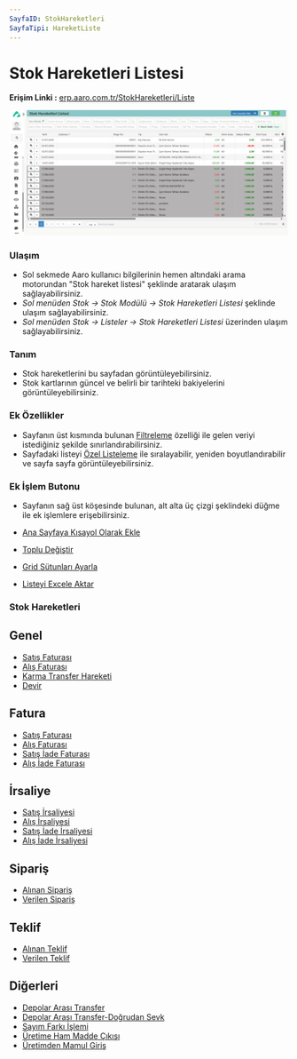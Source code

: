```yaml
---
SayfaID: StokHareketleri
SayfaTipi: HareketListe
---
```


# Stok Hareketleri Listesi

**Erişim Linki :** [erp.aaro.com.tr/StokHareketleri/Liste](erp.aaro.com.tr/StokHareketleri/Liste)

![Stok Hareket](stok-hareket.png "Stok Hareket")
### Ulaşım 

- Sol sekmede Aaro kullanıcı bilgilerinin hemen altındaki arama motorundan "Stok hareket listesi" şeklinde aratarak ulaşım sağlayabilirsiniz.
- *Sol menüden Stok -> Stok Modülü -> Stok Hareketleri Listesi* şeklinde ulaşım sağlayabilirsiniz. 
- *Sol menüden Stok -> Listeler -> Stok Hareketleri Listesi* üzerinden ulaşım sağlayabilirsiniz.

### Tanım 


- Stok hareketlerini bu sayfadan görüntüleyebilirsiniz.
- Stok kartlarının güncel ve belirli bir tarihteki bakiyelerini görüntüleyebilirsiniz.

### Ek Özellikler 

- Sayfanın üst kısmında bulunan [Filtreleme](../TemelOzellikler/SayfaKisitlari.md) özelliği ile gelen veriyi istediğiniz şekilde sınırlandırabilirsiniz.
- Sayfadaki listeyi [Özel Listeleme](../TemelOzellikler/ListeNesnesi.md) ile sıralayabilir, yeniden boyutlandırabilir ve sayfa sayfa görüntüleyebilirsiniz.

### Ek İşlem Butonu

- Sayfanın sağ üst köşesinde bulunan, alt alta üç çizgi şeklindeki düğme ile ek işlemlere erişebilirsiniz.








- [Ana Sayfaya Kısayol Olarak Ekle](../TemelOzellikler/KisaYollaraEkleme.md)
- [Toplu Değiştir](../TemelOzellikler/TopluDegistir.md)
- [Grid Sütunları Ayarla](../TemelOzellikler/GridSutunAyarlari.md)
- [Listeyi Excele Aktar](../TemelOzellikler/ListeyiExceleAktar.md)

### Stok Hareketleri

## Genel

- [Satış Faturası](../TemelHareketler/SatisFaturasi.md)
- [Alış Faturası](../TemelHareketler/AlisFaturasi.md)
- [Karma Transfer Hareketi](../TemelHareketler/KarmaTransferHareketi.md)
- [Devir](../TemelHareketler/Devir.md)

## Fatura 

- [Satış Faturası](../TemelHareketler/SatisFaturasi.md)
- [Alış Faturası](../TemelHareketler/AlisFaturasi.md)
- [Satış İade Faturası](../TemelHareketler/SatisIadeFaturasi.md)
- [Alış İade Faturası](../TemelHareketler/AlisIadeFaturasi.md)

## İrsaliye 

- [Satış İrsaliyesi](../TemelHareketler/SatisIrsaliyesi.md)
- [Alış İrsaliyesi](../TemelHareketler/AlisIrsaliyesi.md)
- [Satış İade İrsaliyesi](../TemelHareketler/SatisIadeIrsaliyesi.md)
- [Alış İade İrsaliyesi](../TemelHareketler/AlisIadeIrsaliyesi.md)

## Sipariş 

- [Alınan Sipariş](../TemelHareketler/AlinanSiparis.md)
- [Verilen Sipariş](../TemelHareketler/VerilenSiparis.md)

## Teklif 

- [Alınan Teklif](../TemelHareketler/AlinanTeklif.md)
- [Verilen Teklif](../TemelHareketler/VerilenTeklif.md)

## Diğerleri 

- [Depolar Arası Transfer](../TemelHareketler/DepolarArasiTransfer.md)
- [Depolar Arası Transfer-Doğrudan Sevk](../TemelHareketler/DepolarArasiTransferDogrudanSevk.md)
- [Sayım Farkı İşlemi](../TemelHareketler/SayimFarkiIslemi.md)
- [Üretime Ham Madde Çıkışı](../TemelHareketler/UretimeHamMaddeCikisi.md)
- [Üretimden Mamul Giriş](../TemelHareketler/UretimdenMamulGiris.md)
